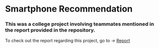 # Smartphone Recommendation

### This was a college project involving teammates mentioned in the report provided in the repository.

To check out the report regarding this project, go to -> [Report]("https://github.com/saviosajanm/SmartphoneRecommendation/blob/main/F1A4_Smartphone%20recommendation%20using%20popularity%20and%20collaborative%20filtering%20based%20models_Article.pdf")

